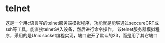 # telnet
这是一个用c语言写的telnet服务端模拟程序，功能就是能够通过seccureCRT或ssh等工具，能直接telnet进入设备，然后进行命令操作。
该telnet服务器模拟程序，采用的是Unix socket编程实现，端口避开了默认的23，而是用了其它端口
